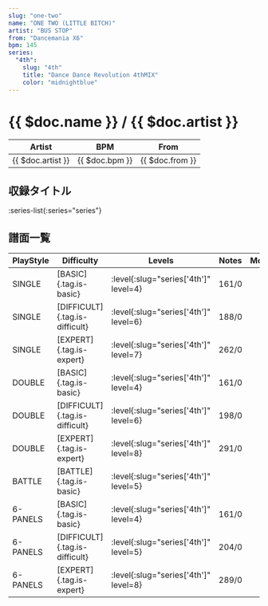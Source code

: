 ```yaml
---
slug: "one-two"
name: "ONE TWO (LITTLE BITCH)"
artist: "BUS STOP"
from: "Dancemania X6"
bpm: 145
series:
  "4th":
    slug: "4th"
    title: "Dance Dance Revolution 4thMIX"
    color: "midnightblue"
---
```


# {{ $doc.name }} / {{ $doc.artist }}

|Artist|BPM|From|
|------|---|----|
|{{ $doc.artist }}|{{ $doc.bpm }}|{{ $doc.from }}|

## 収録タイトル

:series-list{:series="series"}

## 譜面一覧

|PlayStyle|Difficulty|Levels|Notes|Movie|
|---------|----------|------|-----|-----|
|SINGLE|[BASIC]{.tag.is-basic}|:level{:slug="series['4th']" level=4}|161/0||
|SINGLE|[DIFFICULT]{.tag.is-difficult}|:level{:slug="series['4th']" level=6}|188/0||
|SINGLE|[EXPERT]{.tag.is-expert}|:level{:slug="series['4th']" level=7}|262/0||
|DOUBLE|[BASIC]{.tag.is-basic}|:level{:slug="series['4th']" level=4}|161/0||
|DOUBLE|[DIFFICULT]{.tag.is-difficult}|:level{:slug="series['4th']" level=6}|198/0||
|DOUBLE|[EXPERT]{.tag.is-expert}|:level{:slug="series['4th']" level=8}|291/0||
|BATTLE|[BATTLE]{.tag.is-basic}|:level{:slug="series['4th']" level=5}|||
|6-PANELS|[BASIC]{.tag.is-basic}|:level{:slug="series['4th']" level=4}|161/0||
|6-PANELS|[DIFFICULT]{.tag.is-difficult}|:level{:slug="series['4th']" level=5}|204/0||
|6-PANELS|[EXPERT]{.tag.is-expert}|:level{:slug="series['4th']" level=8}|289/0||
